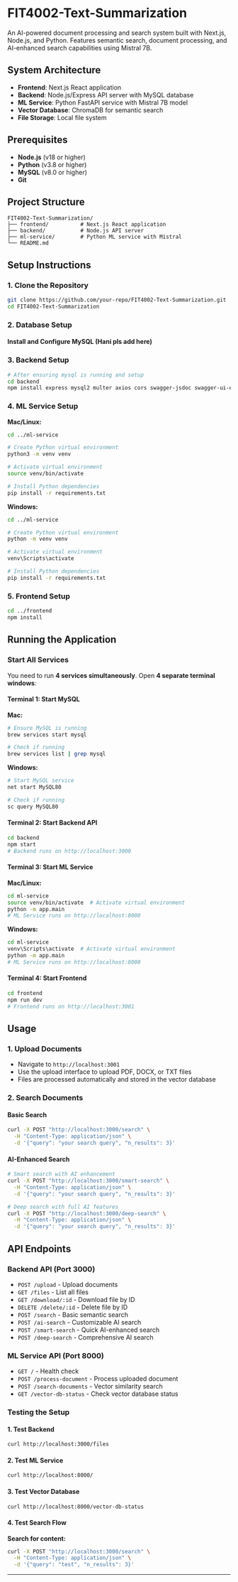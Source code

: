 # FIT4002-Text-Summarization

An AI-powered document processing and search system built with Next.js, Node.js, and Python. Features semantic search, document processing, and AI-enhanced search capabilities using Mistral 7B.

## System Architecture

- **Frontend**: Next.js React application
- **Backend**: Node.js/Express API server with MySQL database
- **ML Service**: Python FastAPI service with Mistral 7B model
- **Vector Database**: ChromaDB for semantic search
- **File Storage**: Local file system

## Prerequisites

- **Node.js** (v18 or higher)
- **Python** (v3.8 or higher)
- **MySQL** (v8.0 or higher)
- **Git**

## Project Structure

```
FIT4002-Text-Summarization/
├── frontend/          # Next.js React application
├── backend/           # Node.js API server
├── ml-service/        # Python ML service with Mistral
└── README.md
```

## Setup Instructions

### 1. Clone the Repository

```bash
git clone https://github.com/your-repo/FIT4002-Text-Summarization.git
cd FIT4002-Text-Summarization
```

### 2. Database Setup

#### Install and Configure MySQL (Hani pls add here)


### 3. Backend Setup

```bash
# After ensuring mysql is running and setup
cd backend
npm install express mysql2 multer axios cors swagger-jsdoc swagger-ui-express
```

### 4. ML Service Setup

**Mac/Linux:**
```bash
cd ../ml-service

# Create Python virtual environment
python3 -m venv venv

# Activate virtual environment
source venv/bin/activate

# Install Python dependencies
pip install -r requirements.txt
```

**Windows:**
```bash
cd ../ml-service

# Create Python virtual environment
python -m venv venv

# Activate virtual environment
venv\Scripts\activate

# Install Python dependencies
pip install -r requirements.txt
```

### 5. Frontend Setup

```bash
cd ../frontend
npm install
```

## Running the Application

### Start All Services

You need to run **4 services simultaneously**. Open **4 separate terminal windows**:

#### Terminal 1: Start MySQL

**Mac:**
```bash
# Ensure MySQL is running
brew services start mysql

# Check if running
brew services list | grep mysql
```

**Windows:**
```bash
# Start MySQL service
net start MySQL80

# Check if running
sc query MySQL80
```

#### Terminal 2: Start Backend API

```bash
cd backend
npm start
# Backend runs on http://localhost:3000
```

#### Terminal 3: Start ML Service

**Mac/Linux:**
```bash
cd ml-service
source venv/bin/activate  # Activate virtual environment
python -m app.main
# ML Service runs on http://localhost:8000
```

**Windows:**
```bash
cd ml-service
venv\Scripts\activate  # Activate virtual environment
python -m app.main
# ML Service runs on http://localhost:8000
```

#### Terminal 4: Start Frontend

```bash
cd frontend
npm run dev
# Frontend runs on http://localhost:3001
```

## Usage

### 1. Upload Documents

- Navigate to `http://localhost:3001`
- Use the upload interface to upload PDF, DOCX, or TXT files
- Files are processed automatically and stored in the vector database

### 2. Search Documents

#### Basic Search
```bash
curl -X POST "http://localhost:3000/search" \
  -H "Content-Type: application/json" \
  -d '{"query": "your search query", "n_results": 3}'
```

#### AI-Enhanced Search
```bash
# Smart search with AI enhancement
curl -X POST "http://localhost:3000/smart-search" \
  -H "Content-Type: application/json" \
  -d '{"query": "your search query", "n_results": 3}'

# Deep search with full AI features
curl -X POST "http://localhost:3000/deep-search" \
  -H "Content-Type: application/json" \
  -d '{"query": "your search query", "n_results": 3}'
```

## API Endpoints

### Backend API (Port 3000)

- `POST /upload` - Upload documents
- `GET /files` - List all files
- `GET /download/:id` - Download file by ID
- `DELETE /delete/:id` - Delete file by ID
- `POST /search` - Basic semantic search
- `POST /ai-search` - Customizable AI search
- `POST /smart-search` - Quick AI-enhanced search
- `POST /deep-search` - Comprehensive AI search

### ML Service API (Port 8000)

- `GET /` - Health check
- `POST /process-document` - Process uploaded document
- `POST /search-documents` - Vector similarity search
- `GET /vector-db-status` - Check vector database status

### Testing the Setup

#### 1. Test Backend
```bash
curl http://localhost:3000/files
```

#### 2. Test ML Service
```bash
curl http://localhost:8000/
```

#### 3. Test Vector Database
```bash
curl http://localhost:8000/vector-db-status
```

#### 4. Test Search Flow

**Search for content:**
```bash
curl -X POST "http://localhost:3000/search" \
  -H "Content-Type: application/json" \
  -d '{"query": "test", "n_results": 3}'
```

---
